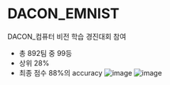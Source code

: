# DACON_EMNIST
DACON_컴퓨터 비전 학습 경진대회 참여

* 총 892팀 중 99등
* 상위 28% 
* 최종 점수 88%의 accuracy
![image](https://user-images.githubusercontent.com/72767245/99287148-3929dd00-287d-11eb-8b67-f845642f8a5b.png)
![image](https://user-images.githubusercontent.com/72767245/99287177-434bdb80-287d-11eb-83fc-316c8310b57e.png)
